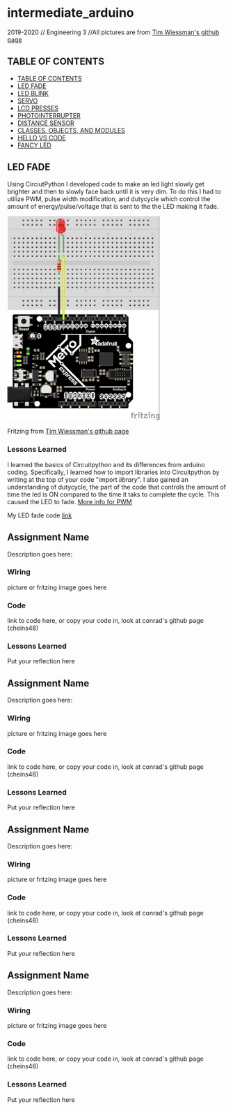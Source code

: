 # intermediate_arduino
2019-2020 // Engineering 3 //All pictures are from [Tim Wiessman's github page](https://github.com/tweissm35) 



## TABLE OF CONTENTS
* [TABLE OF CONTENTS](#TABLE-OF-CONTENTS)
* [LED FADE](#LED-FADE)
* [LED BLINK](#LED-BLINK)
* [SERVO](#SERVO)
* [LCD PRESSES](#LCD-PRESSES)
* [PHOTOINTERRUPTER](#PHOTOINTERRUPTER)
* [DISTANCE SENSOR](#DISTANCE-SENSOR)
* [CLASSES, OBJECTS, AND MODULES](#CLASSES-OBJECTS-AND-MODULES)
* [HELLO VS CODE](#HELLO-VS-CODE)
* [FANCY LED](#FANCY-LED)


  


 ## LED FADE
 
Using CirciutPython I developed code to make an led light slowly get brighter and then to slowly face back until it is very dim. To do this I had to utilize PWM, pulse width modification, and dutycycle which control the amount of energy/pulse/voltage that is sent to the the LED making it fade.  

<img src="https://github.com/tweissm35/CircuitPython/blob/master/media/fade.jpg" width="350">

Fritzing from [Tim Wiessman's github page](https://github.com/tweissm35/CircuitPython) 

### Lessons Learned
I learned the basics of Circuitpython and its differences from arduino coding. Specifically, I learned how to import libraries into Circuitpython by writing at the top of your code "import *library*". I also gained an understanding of dutycycle, the part of the code that controls the amount of time the led is ON compared to the time it taks to complete the cycle. This caused the LED to fade. [More info for PWM](https://learn.adafruit.com/circuitpython-essentials/circuitpython-pwm)
 
My LED fade code [link](https://github.com/lwielar29/CircutPython/blob/master/fade.py)
  


## Assignment Name
Description goes here:

### Wiring
picture or fritzing image goes here

### Code
link to code here, or copy your code in,  look at conrad's github page (cheins48)

### Lessons Learned
Put your reflection here



## Assignment Name
Description goes here:

### Wiring
picture or fritzing image goes here

### Code
link to code here, or copy your code in,  look at conrad's github page (cheins48)

### Lessons Learned
Put your reflection here



## Assignment Name
Description goes here:

### Wiring
picture or fritzing image goes here

### Code
link to code here, or copy your code in,  look at conrad's github page (cheins48)

### Lessons Learned
Put your reflection here



## Assignment Name
Description goes here:

### Wiring
picture or fritzing image goes here

### Code
link to code here, or copy your code in,  look at conrad's github page (cheins48)

### Lessons Learned
Put your reflection here
